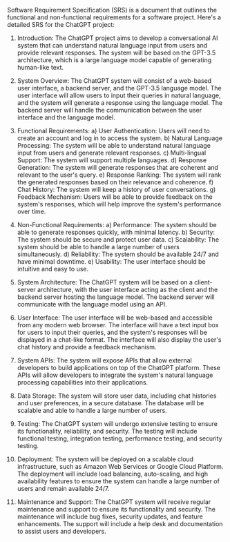 

Software Requirement Specification (SRS) is a document that outlines the functional and non-functional requirements for a software project. Here's a detailed SRS for the ChatGPT project:

1. Introduction:
The ChatGPT project aims to develop a conversational AI system that can understand natural language input from users and provide relevant responses. The system will be based on the GPT-3.5 architecture, which is a large language model capable of generating human-like text.

2. System Overview:
The ChatGPT system will consist of a web-based user interface, a backend server, and the GPT-3.5 language model. The user interface will allow users to input their queries in natural language, and the system will generate a response using the language model. The backend server will handle the communication between the user interface and the language model.

3. Functional Requirements:
a) User Authentication: Users will need to create an account and log in to access the system.
b) Natural Language Processing: The system will be able to understand natural language input from users and generate relevant responses.
c) Multi-lingual Support: The system will support multiple languages.
d) Response Generation: The system will generate responses that are coherent and relevant to the user's query.
e) Response Ranking: The system will rank the generated responses based on their relevance and coherence.
f) Chat History: The system will keep a history of user conversations.
g) Feedback Mechanism: Users will be able to provide feedback on the system's responses, which will help improve the system's performance over time.

4. Non-Functional Requirements:
a) Performance: The system should be able to generate responses quickly, with minimal latency.
b) Security: The system should be secure and protect user data.
c) Scalability: The system should be able to handle a large number of users simultaneously.
d) Reliability: The system should be available 24/7 and have minimal downtime.
e) Usability: The user interface should be intuitive and easy to use.

5. System Architecture:
The ChatGPT system will be based on a client-server architecture, with the user interface acting as the client and the backend server hosting the language model. The backend server will communicate with the language model using an API.

6. User Interface:
The user interface will be web-based and accessible from any modern web browser. The interface will have a text input box for users to input their queries, and the system's responses will be displayed in a chat-like format. The interface will also display the user's chat history and provide a feedback mechanism.

7. System APIs:
The system will expose APIs that allow external developers to build applications on top of the ChatGPT platform. These APIs will allow developers to integrate the system's natural language processing capabilities into their applications.

8. Data Storage:
The system will store user data, including chat histories and user preferences, in a secure database. The database will be scalable and able to handle a large number of users.

9. Testing:
The ChatGPT system will undergo extensive testing to ensure its functionality, reliability, and security. The testing will include functional testing, integration testing, performance testing, and security testing.

10. Deployment:
The system will be deployed on a scalable cloud infrastructure, such as Amazon Web Services or Google Cloud Platform. The deployment will include load balancing, auto-scaling, and high availability features to ensure the system can handle a large number of users and remain available 24/7.

11. Maintenance and Support:
The ChatGPT system will receive regular maintenance and support to ensure its functionality and security. The maintenance will include bug fixes, security updates, and feature enhancements. The support will include a help desk and documentation to assist users and developers.